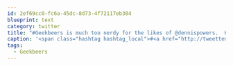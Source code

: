```yaml
---
id: 2ef69cc0-fc6a-45dc-8d73-4f72117eb304
blueprint: text
category: twitter
title: "#Geekbeers is much too nerdy for the likes of @dennispowers.  He'll be sure to heckle from the safety of his pickup though!"
caption: '<span class="hashtag hashtag_local">#<a href="http://tweettemp.darylchymko.ca/?tag=geekbeers">Geekbeers</a> is much too nerdy for the likes of <span class="username username_linked">@<a href="https://twitter.com/dennispowers" title="Dennis Powers">dennispowers</a></span>.  He''ll be sure to heckle from the safety of his pickup though!'
tags:
  - Geekbeers
---
```

